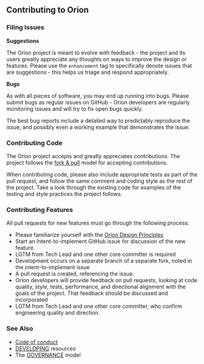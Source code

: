 <!---
Copyright 2016 Autodesk,Inc.

Licensed under the Apache License, Version 2.0 (the "License");
you may not use this file except in compliance with the License.
You may obtain a copy of the License at

    http://www.apache.org/licenses/LICENSE-2.0

Unless required by applicable law or agreed to in writing, software
distributed under the License is distributed on an "AS IS" BASIS,
WITHOUT WARRANTIES OR CONDITIONS OF ANY KIND, either express or implied.
See the License for the specific language governing permissions and
limitations under the License.
-->

## Contributing to Orion

### Filing Issues

**Suggestions**

The Orion project is meant to evolve with feedback - the project and its users greatly appreciate any thoughts on ways to improve the design or features. Please use the `enhancement` tag to specifically denote issues that are suggestions - this helps us triage and respond appropriately.

**Bugs**

As with all pieces of software, you may end up running into bugs. Please submit bugs as regular issues on GitHub - Orion developers are regularly monitoring issues and will try to fix open bugs quickly.

The best bug reports include a detailed way to predictably reproduce the issue, and possibly even a working example that demonstrates the issue.

### Contributing Code

The Orion project accepts and greatly appreciates contributions. The project follows the [fork & pull](https://help.github.com/articles/using-pull-requests/#fork--pull) model for accepting contributions.

When contributing code, please also include appropriate tests as part of the pull request, and follow the same comment and coding style as the rest of the project. Take a look through the existing code for examples of the testing and style practices the project follows.

### Contributing Features

All pull requests for new features must go through the following process:
* Please familiarize yourself with the [Orion Design Principles](DESIGN_PRINCIPLES.md)
* Start an Intent-to-implement GitHub issue for discussion of the new feature.
* LGTM from Tech Lead and one other core committer is required
* Development occurs on a separate branch of a separate fork, noted in the intent-to-implement issue
* A pull request is created, referencing the issue.
* Orion developers will provide feedback on pull requests, looking at code quality, style, tests, performance, and directional alignment with the goals of the project. That feedback should be discussed and incorporated
* LGTM from Tech Lead and one other core committer, who confirm engineering quality and direction.

### See Also

* [Code of conduct](CODE_OF_CONDUCT.md)
* [DEVELOPING](DEVELOPING.md) resources
* The [GOVERNANCE](GOVERNANCE.md) model
